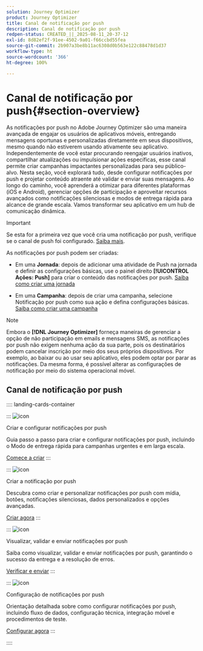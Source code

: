 ```yaml
---
solution: Journey Optimizer
product: Journey Optimizer
title: Canal de notificação por push
description: Canal de notificação por push
redpen-status: CREATED_||_2025-08-11_20-37-12
exl-id: 8d82ef2f-91ee-4502-9a01-f66ccbd55fea
source-git-commit: 2b907a3be8b11ac6308d0b563e122c88478d1d37
workflow-type: ht
source-wordcount: '366'
ht-degree: 100%

---
```


# Canal de notificação por push{#section-overview}

As notificações por push no Adobe Journey Optimizer são uma maneira avançada de engajar os usuários de aplicativos móveis, entregando mensagens oportunas e personalizadas diretamente em seus dispositivos, mesmo quando não estiverem usando ativamente seu aplicativo. Independentemente de você estar procurando reengajar usuários inativos, compartilhar atualizações ou impulsionar ações específicas, esse canal permite criar campanhas impactantes personalizadas para seu público-alvo. Nesta seção, você explorará tudo, desde configurar notificações por push e projetar conteúdo atraente até validar e enviar suas mensagens. Ao longo do caminho, você aprenderá a otimizar para diferentes plataformas (iOS e Android), gerenciar opções de participação e aproveitar recursos avançados como notificações silenciosas e modos de entrega rápida para alcance de grande escala. Vamos transformar seu aplicativo em um hub de comunicação dinâmica.

>[!IMPORTANT]
>
>Se esta for a primeira vez que você cria uma notificação por push, verifique se o canal de push foi configurado. [Saiba mais](../using/push/push-configuration.md).


As notificações por push podem ser criadas:

* Em uma **Jornada**: depois de adicionar uma atividade de Push na jornada e definir as configurações básicas, use o painel direito **[!UICONTROL Ações: Push]** para criar o conteúdo das notificações por push. [Saiba como criar uma jornada](../using/building-journeys/journey-gs.md)

* Em uma **Campanha**: depois de criar uma campanha, selecione Notificação por push como sua ação e defina configurações básicas. [Saiba como criar uma campanha](../using/campaigns/create-campaign.md#configure)


>[!NOTE]
>
>Embora o **[!DNL Journey Optimizer]** forneça maneiras de gerenciar a opção de não participação em emails e mensagens SMS, as notificações por push não exigem nenhuma ação da sua parte, pois os destinatários podem cancelar inscrição por meio dos seus próprios dispositivos. Por exemplo, ao baixar ou ao usar seu aplicativo, eles podem optar por parar as notificações. Da mesma forma, é possível alterar as configurações de notificação por meio do sistema operacional móvel.


## Canal de notificação por push

:::: landing-cards-container

:::
![icon](https://cdn.experienceleague.adobe.com/icons/circle-play.svg)

Criar e configurar notificações por push

Guia passo a passo para criar e configurar notificações por push, incluindo o Modo de entrega rápida para campanhas urgentes e em larga escala.

[Comece a criar](../using/push/create-push.md)
:::

:::
![icon](https://cdn.experienceleague.adobe.com/icons/puzzle-piece.svg)

Criar a notificação por push

Descubra como criar e personalizar notificações por push com mídia, botões, notificações silenciosas, dados personalizados e opções avançadas.

[Criar agora](../using/push/design-push.md)
:::

:::
![icon](https://cdn.experienceleague.adobe.com/icons/list-check.svg)

Visualizar, validar e enviar notificações por push

Saiba como visualizar, validar e enviar notificações por push, garantindo o sucesso da entrega e a resolução de erros.

[Verificar e enviar](../using/push/send-push.md)
:::

:::
![icon](https://cdn.experienceleague.adobe.com/icons/gear.svg)

Configuração de notificações por push

Orientação detalhada sobre como configurar notificações por push, incluindo fluxo de dados, configuração técnica, integração móvel e procedimentos de teste.

[Configurar agora](../using/push/push-configuration.md)
:::

::::
